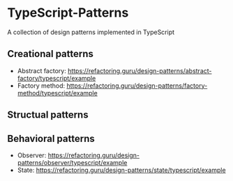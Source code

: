 # TypeScript-Patterns
A collection of design patterns implemented in TypeScript

## Creational patterns
* Abstract factory: https://refactoring.guru/design-patterns/abstract-factory/typescript/example
* Factory method: https://refactoring.guru/design-patterns/factory-method/typescript/example

## Structual patterns

## Behavioral patterns
* Observer: https://refactoring.guru/design-patterns/observer/typescript/example
* State: https://refactoring.guru/design-patterns/state/typescript/example
